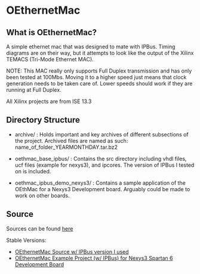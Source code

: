 # OEthernetMac
## What is OEthernetMac?

A simple ethernet mac that was designed to mate with IPBus.
Timing diagrams are on their way, but it attempts to look
like the output of the Xilinx TEMACS (Tri-Mode Ethernet MAC).

NOTE: This MAC really only supports Full Duplex transmission
      and has only been tested at 100Mbs. Moving it to a
      higher speed just means that clock generation needs to
      be taken care of. Lower speeds should work if they are
      running at Full Duplex.

All Xilinx projects are from ISE 13.3

## Directory Structure

 * archive/ : Holds important and key archives of different
  	     subsections of the project. Archived files are
	     named as such: name_of_folder_YEARMONTHDAY.tar.bz2

 * oethmac_base_ipbus/ : Contains the src directory including vhdl files, ucf
  		      	files (example for nexys3), and ipcores.
			The version of IPBus I tested on is included.

 * oethmac_ipbus_demo_nexys3/ : Contains a sample application of the OEthMac
  			       for a Nexys3 Development board. Arguably could
			       be made to work on other boards.


## Source

Sources can be found [here](http://edf.bu.edu/~cwoodall/OEthernetMac/)

Stable Versions:
 * [OEthernetMac Source w/ IPBus version I used](http://edf.bu.edu/~cwoodall/OEthernetMac/archive/oethmac_base_ipbus_20121119.tar.bz2)
 * [OEthernetMac Example Project (w/ IPBus) for Nexys3 Spartan 6 Development Board](http://edf.bu.edu/~cwoodall/OEthernetMac/archive/oethmac_ipbus_demo_nexys3_20121119.tar.bz2)

